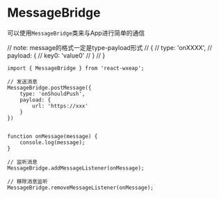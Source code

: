 # MessageBridge

可以使用`MessageBridge`类来与App进行简单的通信

// note: message的格式一定是type-payload形式
// {
//     type: 'onXXXX',
//     payload: {
//         key0: 'value0'
//     }
// }

```
import { MessageBridge } from 'react-wxeap';

// 发送消息
MessageBridge.postMessage({
    type: 'onShouldPush',
    payload: {
        url: 'https://xxx'
    }
})


function onMessage(message) {
    console.log(message);
}

// 监听消息
MessageBridge.addMessageListener(onMessage);

// 移除消息监听
MessageBridge.removeMessageListener(onMessage);
```